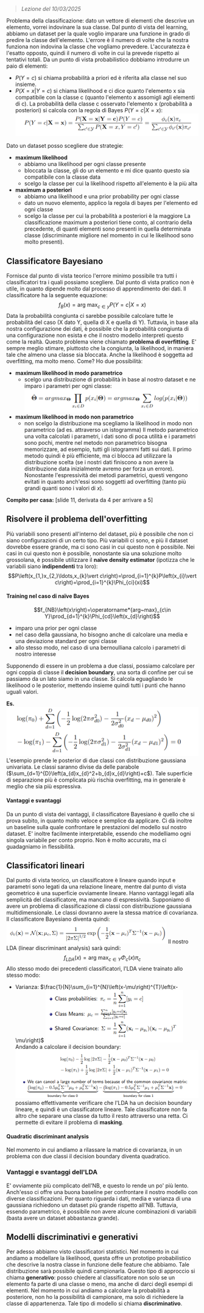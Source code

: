  > *Lezione del 10/03/2025*

Problema della classificazione: dato un vettore di elementi che descrive un elemento, vorrei indovinare la sua classe. Dal punto di vista del learning, abbiamo un dataset per la quale voglio imparare una funzione in grado di predire la classe dell'elemento.
L'errore è il numero di volte che la nostra funziona non indovina la classe che vogliamo prevedere.
L'accuratezza è l'esatto opposto, quindi il numero di volte in cui la prevede rispetto ai tentativi totali.
Da un punto di vista probabilistico dobbiamo introdurre un paio di elementi:
- $P\left(Y=c\right)$ si chiama probabilità a priori ed è riferita alla classe nel suo insieme.
- $P\left(X=x\vert Y=c\right)$ si chiama likelihood e ci dice quanto l'elemento x sia compatibile con la classe c (quanto l'elemento x assomigli agli elementi di c).
La probabilità della classe c osservato l'elemento x (probabilità a posteriori) si calcola con la regola di Bayes  $P\left(Y=c\vert X=x\right)$:
![](Images/Pasted%20image%2020250310111938.png)

Dato un dataset posso scegliere due strategie:
- **maximum likelihood**
	- abbiamo una likelihood per ogni classe presente
	- bloccata la classe, gli do un elemento e mi dice quanto questo sia compatibile con la classe data
	- scelgo la classe per cui la likelihood rispetto all'elemento è la più alta
- **maximum a posteriori**
	- abbiamo una likelihood e una prior probability per ogni classe
	- dato un nuovo elemento, applico la regola di bayes per l'elemento ed ogni classe
	- scelgo la classe per cui la probabilità a posteriori è la maggiore
La classificazione maximum a posteriori tiene conto, al contrario della precedente, di quanti elementi sono presenti in quella determinata classe (discriminante migliore nel momento in cui le likelihood sono molto presenti).
## Classificatore Bayesiano
Fornisce dal punto di vista teorico l'errore minimo possibile tra tutti i classificatori tra i quali possiamo scegliere. Dal punto di vista pratico non è utile, in quanto dipende molto dal processo di apprendimento dei dati. Il classificatore ha la seguente equazione:
$$f_{B}\left(x\right)=\operatorname*{arg~max}_{c\in y}P\left(Y=c\vert X=x\right)$$
Data la probabilità congiunta ci sarebbe possibile calcolare tutte le probabilità del caso (X dato Y, quella di X e quella di Y). Tuttavia, in base alla nostra configurazione dei dati, è possibile che la probabilità congiunta di una configurazione non esista e che il nostro modello interpreti questo come la realtà. 
Questo problema viene chiamato **problema di overfitting**. E' sempre meglio stimare, piuttosto che la congiunta, la likelihood, in maniera tale che almeno una classe sia bloccata. Anche la likelihood è soggetta ad overfitting, ma molto meno. Come?
Ho due possibilità:
- **maximum likelihood in modo parametrico**
	- scelgo una distribuzione di probabilità in base al nostro dataset e ne imparo i parametri per ogni classe:
![](Images/Pasted%20image%2020250310112009.png)
- **maximum likelihood in modo non parametrico**
	- non scelgo la distribuzione ma scegliamo la likelihood in modo non parametrico (ad es. attraverso un istogramma)
Il metodo parametrico una volta calcolati i parametri, i dati sono di poca utilità e i parametri sono pochi, mentre nel metodo non parametrico bisogna memorizzare, ad esempio, tutti gli istogrammi fatti sui dati. Il primo metodo quindi è più efficiente, ma ci blocca ad utilizzare la distribuzione scelta (se i nostri dati finiscono a non avere la distribuzione data inizialmente avremo per forza un errore). Nonostante l'espressività dei metodi parametrici, questi vengono evitati in quanto anch'essi sono soggetti ad overfitting (tanto più grandi quanti sono i valori di *x*).

**Compito per casa:** [slide 11, derivata da 4 per arrivare a 5]
## Risolvere il problema dell'overfitting
Più variabili sono presenti all'interno del dataset, più è possibile che non ci siano configurazioni di un certo tipo. Più variabili ci sono, e più il dataset dovrebbe essere grande, ma ci sono casi in cui questo non è possibile.
Nei casi in cui questo non è possibile, nonostante sia una soluzione molto grossolana, è possibile utilizzare il **naïve density estimator** (ipotizza che le variabili siano **indipendenti** tra loro):
$$P\left(x_{1,}x_{2,}\ldots,x_{k}\vert c\right)=\prod_{i=1}^{k}P\left(x_{i}\vert c\right)=\prod_{i=1}^{k}\Phi_{ci}(xi)$$
#### Training nel caso di naïve Bayes
$$f_{NB}\left(x\right)=\operatorname*{arg~max}_{c\in Y}\prod_{d=1}^{k}\Phi_{cd}\left(x_{d}\right)$$
- imparo una prior per ogni classe
- nel caso della gaussiana, ho bisogno anche di calcolare una media e una deviazione standard per ogni classe
- allo stesso modo, nel caso di una bernoulliana calcolo i parametri di nostro interesse

Supponendo di essere in un problema a due classi, possiamo calcolare per ogni coppia di classe il **decision boundary**, una sorta di confine per cui se passiamo da un lato siamo in una classe. Si calcola eguagliando le likelihood o le posterior, mettendo insieme quindi tutti i punti che hanno uguali valori.

**Es.**
![](Images/Pasted%20image%2020250310113112.png)
L'esempio prende le posterior di due classi con distribuzione gaussiana univariata. Le classi saranno divise da delle parabole ($\sum_{d=1}^{D}\left(a_{d}x_{d}^2+b_{d}x_{d}\right)+c$).
Tale superficie di separazione più è complicata più rischia overfitting, ma in generale è meglio che sia più espressiva.
#### Vantaggi e svantaggi
Da un punto di vista dei vantaggi, il classificatore Bayesiano è quello che si prova subito, in quanto molto veloce e semplice da applicare. Ci dà inoltre un baseline sulla quale confrontare le prestazioni del modello sul nostro dataset.
E' inoltre facilmente interpretabile, essendo che modelliamo ogni singola variabile per conto proprio. Non è molto accurato, ma ci guadagniamo in flessibilità.
## Classificatori lineari
Dal punto di vista teorico, un classificatore è lineare quando input e parametri sono legati da una relazione lineare, mentre dal punto di vista geometrico è una superficie ovviamente lineare. Hanno vantaggi legati alla semplicità del classificatore, ma mancano di espressività.
Supponiamo di avere un problema di classificazione di classi con distribuzione gaussiana multidimensionale. Le classi dovranno avere la stessa matrice di covarianza. Il classificatore Bayesiano diventa quindi:
![](Images/Pasted%20image%2020250311221037.png)
Il nostro LDA (linear discriminant analysis) sarà quindi:
$$f_{LDA}\left(x\right)=\operatorname*{arg~max}_{c\in Y}\Phi_{c}\left(x_{}\right)\pi_{c}$$
Allo stesso modo dei precedenti classificatori, l'LDA viene trainato allo stesso modo:
- Varianza: $\frac{1}{N}\sum_{i=1}^{N}\left(x-\mu\right)^{T}\left(x-\mu\right)$
![](Images/Pasted%20image%2020250311221101.png)
Andando a calcolare il decision boundary:
![](Images/Pasted%20image%2020250311221137.png)
possiamo effettivamente verificare che l'LDA ha un decision boundary lineare, e quindi è un classificatore lineare.
Tale classificatore non fa altro che separare una classe da tutto il resto attraverso una retta. Ci permette di evitare il problema di **masking**.
#### Quadratic discriminant analysis
Nel momento in cui andiamo a rilassare la matrice di covarianza, in un problema con due classi il decision boundary diventa quadratico.
### Vantaggi e svantaggi dell'LDA
E' ovviamente più complicato dell'NB, e questo lo rende un po' più lento. Anch'esso ci offre una buona baseline per confrontare il nostro modello con diverse classificazioni.
Per quanto riguarda i dati, media e varianza di una gaussiana richiedono un dataset più grande rispetto all'NB. Tuttavia, essendo parametrico, è possibile non avere alcune combinazioni di variabili (basta avere un dataset abbastanza grande).
## Modelli discriminativi e generativi
Per adesso abbiamo visto classificatori statistici. Nel momento in cui andiamo a modellare la likelihood, questa offre un prototipo probabilistico che descrive la nostra classe in funzione delle feature che abbiamo. Tale distribuzione sarà possibile quindi campionarla. Questo tipo di approccio si chiama **generativo**: posso chiedere al classificatore non solo se un elemento fa parte di una classe o meno, ma anche di darci degli esempi di elementi.
Nel momento in cui andiamo a calcolare la probabilità a posteriore, non ho la possibilità di campionare, ma solo di richiedere la classe di appartenenza. Tale tipo di modello si chiama **discriminativo**.